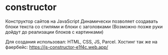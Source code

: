 # constructor
Конструктор сайтов на JavaScript
Динамически позволяет создавать блоки текста со стилями и блоки с заголовками (Возможно позже руки дойдут до реализации блоков с картинками)

Для создания использовал: HTML, CSS, JS, Parcel. 
Хостинг так же на фаербейс: https://js-constructor-e1f4c.web.app/

